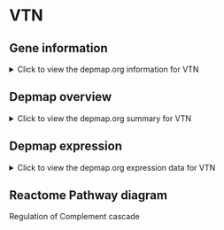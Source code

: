 <h1>VTN</h1>

<h2>Gene information</h2>
<details>
  <summary>Click to view the depmap.org information for VTN</summary>
  <iframe src="https://depmap.org/portal/gene/VTN?tab=about" style="border:none;width:100%;height:800px"></iframe>
</details>

<h2>Depmap overview</h2>
<details>
  <summary>Click to view the depmap.org summary for VTN</summary>
  <iframe src="https://depmap.org/portal/gene/VTN?tab=overview" style="border:none;width:100%;height:800px"></iframe>
</details>

<h2>Depmap expression</h2>
<details>
  <summary>Click to view the depmap.org expression data for VTN</summary>
  <iframe src="https://depmap.org/portal/gene/VTN?tab=characterization" style="border:none;width:100%;height:800px"></iframe>
</details>



<h2>Reactome Pathway diagram</h2>
Regulation of Complement cascade
<div id="diagramHolder"></div>

<script>
    //Creating the Reactome Diagram widget
    //Take into account a proxy needs to be set up in your server side pointing to www.reactome.org
    function onReactomeDiagramReady(){  //This function is automatically called when the widget code is ready to be used
        var diagram = Reactome.Diagram.create({
            "placeHolder" : "diagramHolder",
            "width" : 900,
            "height" : 500
        });

        //Initialising it to the "Hemostasis" pathway
        diagram.loadDiagram("R-HSA-977606");

        //Adding different listeners

        diagram.onDiagramLoaded(function (loaded) {
            console.info("Loaded ", loaded);
            diagram.flagItems("BAD");
	    diagram.flagItems("Q92934");
            if (loaded == "R-HSA-977606") diagram.selectItem("R-HSA-977606");
        });

     }
</script>



